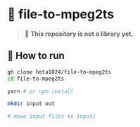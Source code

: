 # 🎥 file-to-mpeg2ts

> 🚨 **This repository is not a library yet.**

## 🚀 How to run

```bash
gh clone hota1024/file-to-mpeg2ts
cd file-to-mpeg2ts

yarn # or npm install

mkdir input out

# move input files to input/
```
